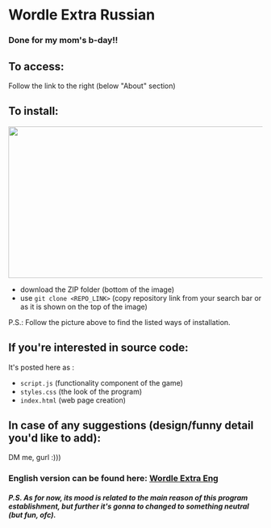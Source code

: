 # Wordle Extra Russian

### Done for my mom's b-day!!

## To access:

Follow the link to the right (below "About" section)

## To install:

<img src="https://github.com/allsuitablenamesarealreadytaken/wordle-extra/blob/main/where-to-find.jpg" width="800" height="300" />

- download the ZIP folder (bottom of the image)
- use ```git clone <REPO_LINK>``` (copy repository link from your search bar or as it is shown on the top of the image)

P.S.: Follow the picture above to find the listed ways of installation.

## If you're interested in source code:

It's posted here as :

- ```script.js``` (functionality component of the game)
- ```styles.css``` (the look of the program)
- ```index.html``` (web page creation)

## In case of any suggestions (design/funny detail you'd like to add):

DM me, gurl :)))

### English version can be found here: [Wordle Extra Eng](https://github.com/allsuitablenamesarealreadytaken/wordle-extra)

##### P.S. As for now, its ***mood*** is related to the main reason of this program establishment, but further it's gonna to changed to something neutral (but fun, ofc).
